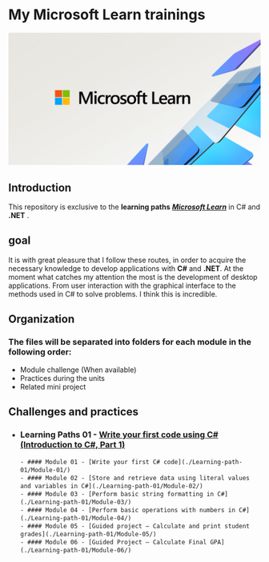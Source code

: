 # My Microsoft Learn trainings

<img alt="C# and .NET logo" src="img\microsoft_learn.png"/>

## Introduction

This repository is exclusive to the **learning paths** <a href="https://learn.microsoft.com/pt-br/training/">***Microsoft Learn***</a> in C# and **.NET** .

## goal

It is with great pleasure that I follow these routes, in order to acquire the necessary knowledge to develop applications with **C#** and **.NET**.
At the moment what catches my attention the most is the development of desktop applications. From user interaction with the graphical interface to the methods used in C# to solve problems. I think this is incredible.

## Organization

### The files will be separated into folders for each module in the following order:

- Module challenge (When available)
- Practices during the units
- Related mini project

## Challenges and practices

- ### Learning Paths 01 - [Write your first code using C# (Introduction to C#, Part 1)](./Learning-path-01/)
      - #### Module 01 - [Write your first C# code](./Learning-path-01/Module-01/)
      - #### Module 02 - [Store and retrieve data using literal values and variables in C#](./Learning-path-01/Module-02/)
      - #### Module 03 - [Perform basic string formatting in C#](./Learning-path-01/Module-03/)
      - #### Module 04 - [Perform basic operations with numbers in C#](./Learning-path-01/Module-04/)
      - #### Module 05 - [Guided project – Calculate and print student grades](./Learning-path-01/Module-05/)
      - #### Module 06 - [Guided Project – Calculate Final GPA](./Learning-path-01/Module-06/)
